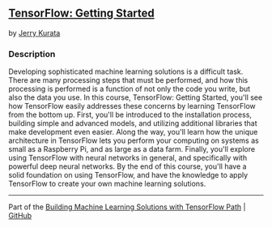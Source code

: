 ## [TensorFlow: Getting Started](https://app.pluralsight.com/library/courses/tensorflow-getting-started/table-of-contents)
by [Jerry Kurata](https://app.pluralsight.com/profile/author/jerry-kurata)

### Description
Developing sophisticated machine learning solutions is a difficult task. There are many processing steps that must be performed, and how this processing is performed is a function of not only the code you write, but also the data you use. In this course, TensorFlow: Getting Started, you'll see how TensorFlow easily addresses these concerns by learning TensorFlow from the bottom up. First, you'll be introduced to the installation process, building simple and advanced models, and utilizing additional libraries that make development even easier. Along the way, you'll learn how the unique architecture in TensorFlow lets you perform your computing on systems as small as a Raspberry Pi, and as large as a data farm. Finally, you'll explore using TensorFlow with neural networks in general, and specifically with powerful deep neural networks. By the end of this course, you'll have a solid foundation on using TensorFlow, and have the knowledge to apply TensorFlow to create your own machine learning solutions.

<hr>

Part of the [Building Machine Learning Solutions with TensorFlow Path](https://app.pluralsight.com/paths/skills/tensorflow) | [GitHub](https://github.com/nathayoung/pluralsight/tree/master/Skill_Paths/Building_Machine_Learning_Solutions_with_Tensorflow)
